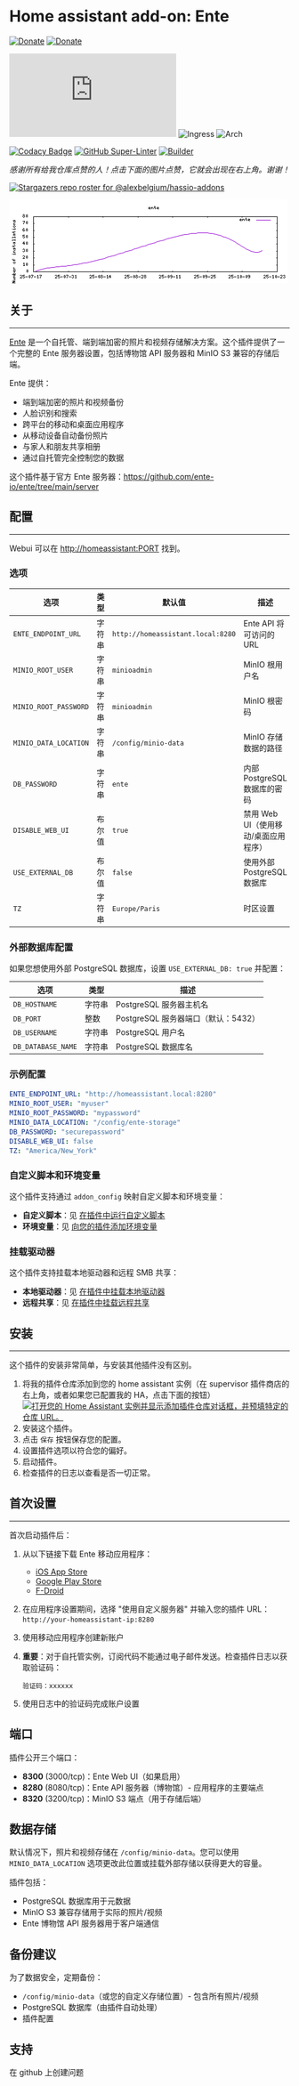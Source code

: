 # Home assistant add-on: Ente

[![Donate][donation-badge]](https://www.buymeacoffee.com/alexbelgium)
[![Donate][paypal-badge]](https://www.paypal.com/donate/?hosted_button_id=DZFULJZTP3UQA)

![Version](https://img.shields.io/badge/dynamic/json?label=版本&query=%24.version&url=https%3A%2F%2Fraw.githubusercontent.com%2Falexbelgium%2Fhassio-addons%2Fmaster%2Fente%2Fconfig.json)
![Ingress](https://img.shields.io/badge/dynamic/json?label=Ingress&query=%24.ingress&url=https%3A%2F%2Fraw.githubusercontent.com%2Falexbelgium%2Fhassio-addons%2Fmaster%2Fente%2Fconfig.json)
![Arch](https://img.shields.io/badge/dynamic/json?color=success&label=Arch&query=%24.arch&url=https%3A%2F%2Fraw.githubusercontent.com%2Falexbelgium%2Fhassio-addons%2Fmaster%2Fente%2Fconfig.json)

[![Codacy Badge](https://app.codacy.com/project/badge/Grade/9c6cf10bdbba45ecb202d7f579b5be0e)](https://www.codacy.com/gh/alexbelgium/hassio-addons/dashboard?utm_source=github.com&utm_medium=referral&utm_content=alexbelgium/hassio-addons&utm_campaign=Badge_Grade)
[![GitHub Super-Linter](https://img.shields.io/github/actions/workflow/status/alexbelgium/hassio-addons/weekly-supelinter.yaml?label=Lint%20code%20base)](https://github.com/alexbelgium/hassio-addons/actions/workflows/weekly-supelinter.yaml)
[![Builder](https://img.shields.io/github/actions/workflow/status/alexbelgium/hassio-addons/onpush_builder.yaml?label=Builder)](https://github.com/alexbelgium/hassio-addons/actions/workflows/onpush_builder.yaml)

[donation-badge]: https://img.shields.io/badge/Buy%20me%20a%20coffee%20(no%20paypal)-%23d32f2f?logo=buy-me-a-coffee&style=flat&logoColor=white
[paypal-badge]: https://img.shields.io/badge/Buy%20me%20a%20coffee%20with%20Paypal-0070BA?logo=paypal&style=flat&logoColor=white

_感谢所有给我仓库点赞的人！点击下面的图片点赞，它就会出现在右上角。谢谢！_

[![Stargazers repo roster for @alexbelgium/hassio-addons](https://raw.githubusercontent.com/alexbelgium/hassio-addons/master/.github/stars2.svg)](https://github.com/alexbelgium/hassio-addons/stargazers)

![downloads evolution](https://raw.githubusercontent.com/alexbelgium/hassio-addons/master/ente/stats.png)

## 关于

---

[Ente](https://github.com/ente-io/ente) 是一个自托管、端到端加密的照片和视频存储解决方案。这个插件提供了一个完整的 Ente 服务器设置，包括博物馆 API 服务器和 MinIO S3 兼容的存储后端。

Ente 提供：
- 端到端加密的照片和视频备份
- 人脸识别和搜索
- 跨平台的移动和桌面应用程序
- 从移动设备自动备份照片
- 与家人和朋友共享相册
- 通过自托管完全控制您的数据

这个插件基于官方 Ente 服务器：https://github.com/ente-io/ente/tree/main/server

## 配置

---

Webui 可以在 <http://homeassistant:PORT> 找到。

### 选项

| 选项 | 类型 | 默认值 | 描述 |
|------|------|--------|------|
| `ENTE_ENDPOINT_URL` | 字符串 | `http://homeassistant.local:8280` | Ente API 将可访问的 URL |
| `MINIO_ROOT_USER` | 字符串 | `minioadmin` | MinIO 根用户名 |
| `MINIO_ROOT_PASSWORD` | 字符串 | `minioadmin` | MinIO 根密码 |
| `MINIO_DATA_LOCATION` | 字符串 | `/config/minio-data` | MinIO 存储数据的路径 |
| `DB_PASSWORD` | 字符串 | `ente` | 内部 PostgreSQL 数据库的密码 |
| `DISABLE_WEB_UI` | 布尔值 | `true` | 禁用 Web UI（使用移动/桌面应用程序） |
| `USE_EXTERNAL_DB` | 布尔值 | `false` | 使用外部 PostgreSQL 数据库 |
| `TZ` | 字符串 | `Europe/Paris` | 时区设置 |

### 外部数据库配置

如果您想使用外部 PostgreSQL 数据库，设置 `USE_EXTERNAL_DB: true` 并配置：

| 选项 | 类型 | 描述 |
|------|------|------|
| `DB_HOSTNAME` | 字符串 | PostgreSQL 服务器主机名 |
| `DB_PORT` | 整数 | PostgreSQL 服务器端口（默认：5432） |
| `DB_USERNAME` | 字符串 | PostgreSQL 用户名 |
| `DB_DATABASE_NAME` | 字符串 | PostgreSQL 数据库名 |

### 示例配置

```yaml
ENTE_ENDPOINT_URL: "http://homeassistant.local:8280"
MINIO_ROOT_USER: "myuser"
MINIO_ROOT_PASSWORD: "mypassword"
MINIO_DATA_LOCATION: "/config/ente-storage"
DB_PASSWORD: "securepassword"
DISABLE_WEB_UI: false
TZ: "America/New_York"
```

### 自定义脚本和环境变量

这个插件支持通过 `addon_config` 映射自定义脚本和环境变量：

- **自定义脚本**：见 [在插件中运行自定义脚本](https://github.com/alexbelgium/hassio-addons/wiki/Running-custom-scripts-in-Addons)
- **环境变量**：见 [向您的插件添加环境变量](https://github.com/alexbelgium/hassio-addons/wiki/Add-Environment-variables-to-your-Addon)

### 挂载驱动器

这个插件支持挂载本地驱动器和远程 SMB 共享：

- **本地驱动器**：见 [在插件中挂载本地驱动器](https://github.com/alexbelgium/hassio-addons/wiki/Mounting-Local-Drives-in-Addons)
- **远程共享**：见 [在插件中挂载远程共享](https://github.com/alexbelgium/hassio-addons/wiki/Mounting-remote-shares-in-Addons)

## 安装

---

这个插件的安装非常简单，与安装其他插件没有区别。

1. 将我的插件仓库添加到您的 home assistant 实例（在 supervisor 插件商店的右上角，或者如果您已配置我的 HA，点击下面的按钮）
   [![打开您的 Home Assistant 实例并显示添加插件仓库对话框，并预填特定的仓库 URL。](https://my.home-assistant.io/badges/supervisor_add_addon_repository.svg)](https://my.home-assistant.io/redirect/supervisor_add_addon_repository/?repository_url=https%3A%2F%2Fgithub.com%2Falexbelgium%2Fhassio-addons)
1. 安装这个插件。
1. 点击 `保存` 按钮保存您的配置。
1. 设置插件选项以符合您的偏好。
1. 启动插件。
1. 检查插件的日志以查看是否一切正常。

## 首次设置

---

首次启动插件后：

1. 从以下链接下载 Ente 移动应用程序：
   - [iOS App Store](https://apps.apple.com/app/ente-photos/id1542026904)
   - [Google Play Store](https://play.google.com/store/apps/details?id=io.ente.photos)
   - [F-Droid](https://f-droid.org/packages/io.ente.photos.fdroid/)

2. 在应用程序设置期间，选择 "使用自定义服务器" 并输入您的插件 URL：`http://your-homeassistant-ip:8280`

3. 使用移动应用程序创建新账户

4. **重要**：对于自托管实例，订阅代码不能通过电子邮件发送。检查插件日志以获取验证码：
   ```
   验证码：xxxxxx
   ```

5. 使用日志中的验证码完成账户设置

## 端口

插件公开三个端口：

- **8300** (3000/tcp)：Ente Web UI（如果启用）
- **8280** (8080/tcp)：Ente API 服务器（博物馆）- 应用程序的主要端点
- **8320** (3200/tcp)：MinIO S3 端点（用于存储后端）

## 数据存储

默认情况下，照片和视频存储在 `/config/minio-data`。您可以使用 `MINIO_DATA_LOCATION` 选项更改此位置或挂载外部存储以获得更大的容量。

插件包括：
- PostgreSQL 数据库用于元数据
- MinIO S3 兼容存储用于实际的照片/视频
- Ente 博物馆 API 服务器用于客户端通信

## 备份建议

为了数据安全，定期备份：
- `/config/minio-data`（或您的自定义存储位置）- 包含所有照片/视频
- PostgreSQL 数据库（由插件自动处理）
- 插件配置

## 支持

在 github 上创建问题

[repository]: https://github.com/alexbelgium/hassio-addons